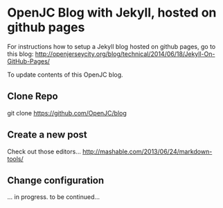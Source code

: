 OpenJC Blog with Jekyll, hosted on github pages
===============================================

For instructions how to setup a Jekyll blog hosted on github pages, go to this blog:  http://openjerseycity.org/blog/technical/2014/06/18/Jekyll-On-GitHub-Pages/

To update contents of this OpenJC blog.

Clone Repo
------------
git clone https://github.com/OpenJC/blog

Create a new post
---------------
Check out those editors... http://mashable.com/2013/06/24/markdown-tools/

Change configuration
-------------- 


... in progress.  to be continued...






